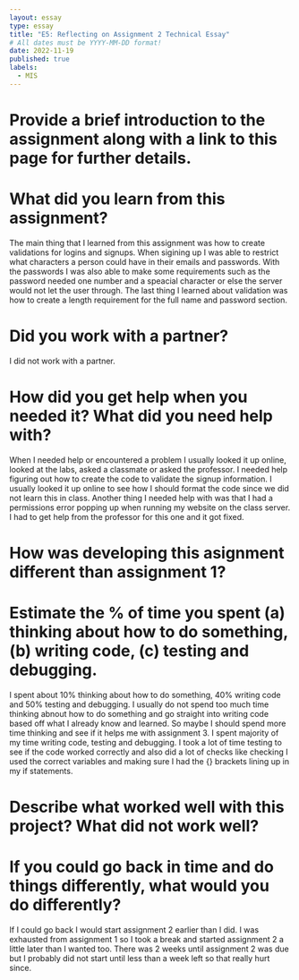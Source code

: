 ```yaml
---
layout: essay
type: essay
title: "E5: Reflecting on Assignment 2 Technical Essay"
# All dates must be YYYY-MM-DD format!
date: 2022-11-19
published: true
labels:
  - MIS
---
```


# Provide a brief introduction to the assignment along with a link to this page for further details.

# What did you learn from this assignment?
The main thing that I learned from this assignment was how to create validations for logins and signups. When sigining up I was able to restrict what characters a person could have in their emails and passwords. With the passwords I was also able to make some requirements such as the password needed one number and a speacial character or else the server would not let the user through. The last thing I learned about validation was how to create a length requirement for the full name and password section. 

# Did you work with a partner?
I did not work with a partner. 

# How did you get help when you needed it? What did you need help with?
When I needed help or encountered a problem I usually looked it up online, looked at the labs, asked a classmate or asked the professor. I needed help figuring out how to create the code to validate the signup information. I usually looked it up online to see how I should format the code since we did not learn this in class. Another thing I needed help with was that I had a permissions error popping up when running my website on the class server. I had to get help from the professor for this one and it got fixed. 

# How was developing this asignment different than assignment 1?


# Estimate the % of time you spent (a) thinking about how to do something, (b) writing code, (c) testing and debugging.
I spent about 10% thinking about how to do something, 40% writing code and 50% testing and debugging. I usually do not spend too much time thinking abnout how to do something and go straight into writing code based off what I already know and learned. So maybe I should spend more time thinking and see if it helps me with assignment 3. I spent majority of my time writing code, testing and debugging. I took a lot of time testing to see if the code worked correctly and also did a lot of checks like checking I used the correct variables and  making sure I had the {} brackets lining up in my if statements. 

# Describe what worked well with this project? What did not work well?


# If you could go back in time and do things differently, what would you do differently?
If I could go back I would start assignment 2 earlier than I did. I was exhausted from assignment 1 so I took a break and started assignment 2 a little later than I wanted too. There was 2 weeks until assignment 2 was due but I probably did not start until less than a week left so that really hurt since. 
